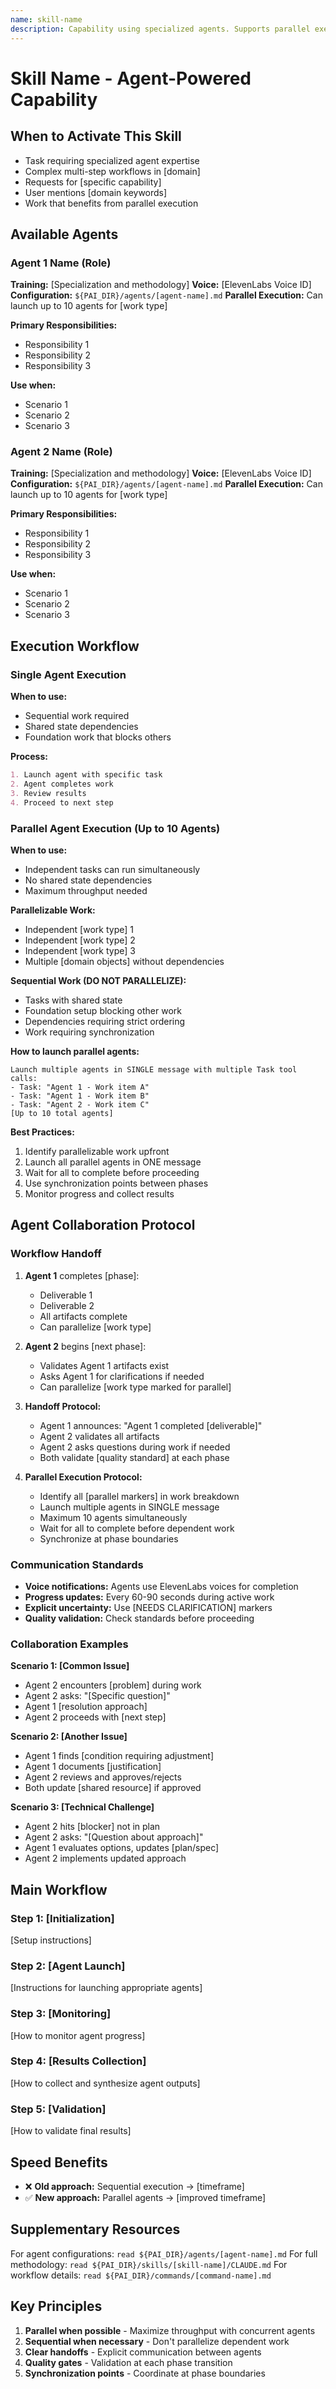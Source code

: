 ```yaml
---
name: skill-name
description: Capability using specialized agents. Supports parallel execution of up to 10 agents. USE WHEN user requests [domain] work, [capability], or says 'trigger phrase'.
---
```


# Skill Name - Agent-Powered Capability

## When to Activate This Skill
- Task requiring specialized agent expertise
- Complex multi-step workflows in [domain]
- Requests for [specific capability]
- User mentions [domain keywords]
- Work that benefits from parallel execution

## Available Agents

### Agent 1 Name (Role)
**Training:** [Specialization and methodology]
**Voice:** [ElevenLabs Voice ID]
**Configuration:** `${PAI_DIR}/agents/[agent-name].md`
**Parallel Execution:** Can launch up to 10 agents for [work type]

**Primary Responsibilities:**
- Responsibility 1
- Responsibility 2
- Responsibility 3

**Use when:**
- Scenario 1
- Scenario 2
- Scenario 3

### Agent 2 Name (Role)
**Training:** [Specialization and methodology]
**Voice:** [ElevenLabs Voice ID]
**Configuration:** `${PAI_DIR}/agents/[agent-name].md`
**Parallel Execution:** Can launch up to 10 agents for [work type]

**Primary Responsibilities:**
- Responsibility 1
- Responsibility 2
- Responsibility 3

**Use when:**
- Scenario 1
- Scenario 2
- Scenario 3

## Execution Workflow

### Single Agent Execution

**When to use:**
- Sequential work required
- Shared state dependencies
- Foundation work that blocks others

**Process:**
```markdown
1. Launch agent with specific task
2. Agent completes work
3. Review results
4. Proceed to next step
```

### Parallel Agent Execution (Up to 10 Agents)

**When to use:**
- Independent tasks can run simultaneously
- No shared state dependencies
- Maximum throughput needed

**Parallelizable Work:**
- Independent [work type] 1
- Independent [work type] 2
- Independent [work type] 3
- Multiple [domain objects] without dependencies

**Sequential Work (DO NOT PARALLELIZE):**
- Tasks with shared state
- Foundation setup blocking other work
- Dependencies requiring strict ordering
- Work requiring synchronization

**How to launch parallel agents:**
```
Launch multiple agents in SINGLE message with multiple Task tool calls:
- Task: "Agent 1 - Work item A"
- Task: "Agent 1 - Work item B"
- Task: "Agent 2 - Work item C"
[Up to 10 total agents]
```

**Best Practices:**
1. Identify parallelizable work upfront
2. Launch all parallel agents in ONE message
3. Wait for all to complete before proceeding
4. Use synchronization points between phases
5. Monitor progress and collect results

## Agent Collaboration Protocol

### Workflow Handoff

1. **Agent 1** completes [phase]:
   - Deliverable 1
   - Deliverable 2
   - All artifacts complete
   - Can parallelize [work type]

2. **Agent 2** begins [next phase]:
   - Validates Agent 1 artifacts exist
   - Asks Agent 1 for clarifications if needed
   - Can parallelize [work type marked for parallel]

3. **Handoff Protocol:**
   - Agent 1 announces: "Agent 1 completed [deliverable]"
   - Agent 2 validates all artifacts
   - Agent 2 asks questions during work if needed
   - Both validate [quality standard] at each phase

4. **Parallel Execution Protocol:**
   - Identify all [parallel markers] in work breakdown
   - Launch multiple agents in SINGLE message
   - Maximum 10 agents simultaneously
   - Wait for all to complete before dependent work
   - Synchronize at phase boundaries

### Communication Standards

- **Voice notifications:** Agents use ElevenLabs voices for completion
- **Progress updates:** Every 60-90 seconds during active work
- **Explicit uncertainty:** Use [NEEDS CLARIFICATION] markers
- **Quality validation:** Check standards before proceeding

### Collaboration Examples

**Scenario 1: [Common Issue]**
- Agent 2 encounters [problem] during work
- Agent 2 asks: "[Specific question]"
- Agent 1 [resolution approach]
- Agent 2 proceeds with [next step]

**Scenario 2: [Another Issue]**
- Agent 1 finds [condition requiring adjustment]
- Agent 1 documents [justification]
- Agent 2 reviews and approves/rejects
- Both update [shared resource] if approved

**Scenario 3: [Technical Challenge]**
- Agent 2 hits [blocker] not in plan
- Agent 2 asks: "[Question about approach]"
- Agent 1 evaluates options, updates [plan/spec]
- Agent 2 implements updated approach

## Main Workflow

### Step 1: [Initialization]
[Setup instructions]

### Step 2: [Agent Launch]
[Instructions for launching appropriate agents]

### Step 3: [Monitoring]
[How to monitor agent progress]

### Step 4: [Results Collection]
[How to collect and synthesize agent outputs]

### Step 5: [Validation]
[How to validate final results]

## Speed Benefits

- ❌ **Old approach:** Sequential execution → [timeframe]
- ✅ **New approach:** Parallel agents → [improved timeframe]

## Supplementary Resources

For agent configurations: `read ${PAI_DIR}/agents/[agent-name].md`
For full methodology: `read ${PAI_DIR}/skills/[skill-name]/CLAUDE.md`
For workflow details: `read ${PAI_DIR}/commands/[command-name].md`

## Key Principles

1. **Parallel when possible** - Maximize throughput with concurrent agents
2. **Sequential when necessary** - Don't parallelize dependent work
3. **Clear handoffs** - Explicit communication between agents
4. **Quality gates** - Validation at each phase transition
5. **Synchronization points** - Coordinate at phase boundaries
